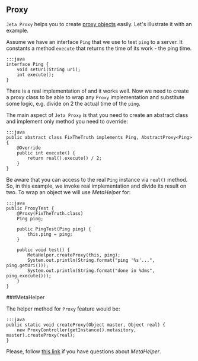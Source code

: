 <div class="page-header">
    <h2>Proxy</h2>
</div>

`Jeta Proxy` helps you to create [proxy objects](https://en.wikipedia.org/wiki/Proxy_pattern) easily. Let's illustrate it with an example.

Assume we have an interface `Ping` that we use to test `ping` to a server. It constants a method `execute` that returns the time of its work - the ping time.

    :::java
    interface Ping {
        void setUri(String uri);
        int execute();
    }

There is a real implementation of and it works well. Now we need to create a proxy class to be able to wrap any `Proxy` implementation and substitute some logic, e.g. divide on 2 the actual time of the `ping`.


The main aspect of `Jeta Proxy` is that you need to create an abstract class and implement only method you need to override:

    :::java
    public abstract class FixTheTruth implements Ping, AbstractProxy<Ping> {
        @Override
        public int execute() {
            return real().execute() / 2;
        }
    }

Be aware that you can access to the real `Ping` instance via `real()` method. So, in this example, we invoke real implementation and divide its result on two. To wrap an object we will use *MetaHelper* for:


    :::java
    public ProxyTest {
        @Proxy(FixTheTruth.class)
        Ping ping;

        public PingTest(Ping ping) {
            this.ping = ping;
        }

        public void test() {
            MetaHelper.createProxy(this, ping);
            System.out.println(String.format("ping '%s'...", ping.getUri()));
            System.out.println(String.format("done in %dms", ping.execute()));
        }
    }


###MetaHelper

The helper method for `Proxy` feature would be:

    :::java
    public static void createProxy(Object master, Object real) {
        new ProxyController(getInstance().metasitory, master).createProxy(real);
    }

Please, follow [this link](/guide/meta-helper) if you have questions about *MetaHelper*.
